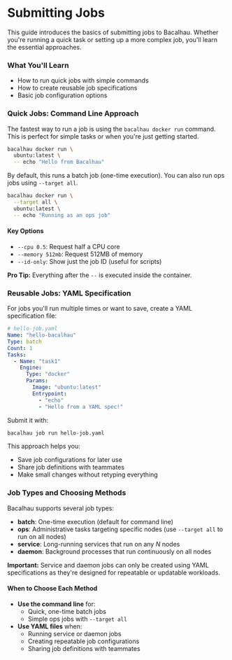 # Submitting Jobs

This guide introduces the basics of submitting jobs to Bacalhau. Whether you're running a quick task or setting up a more complex job, you'll learn the essential approaches.

### What You'll Learn

* How to run quick jobs with simple commands
* How to create reusable job specifications
* Basic job configuration options

### Quick Jobs: Command Line Approach

The fastest way to run a job is using the `bacalhau docker run` command. This is perfect for simple tasks or when you're just getting started.

```bash
bacalhau docker run \
  ubuntu:latest \
  -- echo "Hello from Bacalhau"
```

By default, this runs a batch job (one-time execution). You can also run ops jobs using `--target all`.

```bash
bacalhau docker run \
  --target all \
  ubuntu:latest \
  -- echo "Running as an ops job"
```

#### Key Options

* `--cpu 0.5`: Request half a CPU core
* `--memory 512mb`: Request 512MB of memory
* `--id-only`: Show just the job ID (useful for scripts)

**Pro Tip:** Everything after the `--` is executed inside the container.

### Reusable Jobs: YAML Specification

For jobs you'll run multiple times or want to save, create a YAML specification file:

```yaml
# hello-job.yaml
Name: "hello-bacalhau"
Type: batch
Count: 1
Tasks:
  - Name: "task1"
    Engine:
      Type: "docker"
      Params:
        Image: "ubuntu:latest"
        Entrypoint:
          - "echo"
          - "Hello from a YAML spec!"
```

Submit it with:

```bash
bacalhau job run hello-job.yaml
```

This approach helps you:

* Save job configurations for later use
* Share job definitions with teammates
* Make small changes without retyping everything

### Job Types and Choosing Methods

Bacalhau supports several job types:

* **batch**: One-time execution (default for command line)
* **ops**: Administrative tasks targeting specific nodes (use `--target all` to run on all nodes)
* **service**: Long-running services that run on any _N_ nodes
* **daemon**: Background processes that run continuously on all nodes

**Important:** Service and daemon jobs can only be created using YAML specifications as they're designed for repeatable or updatable workloads.

#### When to Choose Each Method

* **Use the command line** for:
  * Quick, one-time batch jobs
  * Simple ops jobs with `--target all`
* **Use YAML files** when:
  * Running service or daemon jobs
  * Creating repeatable job configurations
  * Sharing job definitions with teammates
